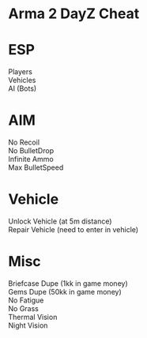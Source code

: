 # Arma 2 DayZ Cheat
 
# ESP
Players  
Vehicles  
AI (Bots)  

# AIM
No Recoil  
No BulletDrop  
Infinite Ammo  
Max BulletSpeed  

# Vehicle
Unlock Vehicle (at 5m distance)  
Repair Vehicle (need to enter in vehicle)  

# Misc
Briefcase Dupe (1kk in game money)  
Gems Dupe (50kk in game money)  
No Fatigue  
No Grass  
Thermal Vision  
Night Vision  
